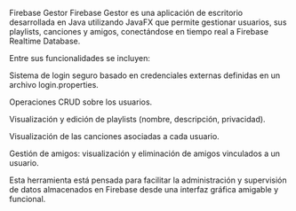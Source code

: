 Firebase Gestor
Firebase Gestor es una aplicación de escritorio desarrollada en Java utilizando JavaFX que permite gestionar usuarios, sus playlists, canciones y amigos, conectándose en tiempo real a Firebase Realtime Database.

Entre sus funcionalidades se incluyen:

Sistema de login seguro basado en credenciales externas definidas en un archivo login.properties.

Operaciones CRUD sobre los usuarios.

Visualización y edición de playlists (nombre, descripción, privacidad).

Visualización de las canciones asociadas a cada usuario.

Gestión de amigos: visualización y eliminación de amigos vinculados a un usuario.

Esta herramienta está pensada para facilitar la administración y supervisión de datos almacenados en Firebase desde una interfaz gráfica amigable y funcional.
